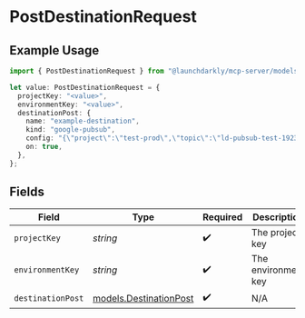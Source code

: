 # PostDestinationRequest

## Example Usage

```typescript
import { PostDestinationRequest } from "@launchdarkly/mcp-server/models/operations";

let value: PostDestinationRequest = {
  projectKey: "<value>",
  environmentKey: "<value>",
  destinationPost: {
    name: "example-destination",
    kind: "google-pubsub",
    config: "{\"project\":\"test-prod\",\"topic\":\"ld-pubsub-test-192301\"}",
    on: true,
  },
};
```

## Fields

| Field                                                     | Type                                                      | Required                                                  | Description                                               |
| --------------------------------------------------------- | --------------------------------------------------------- | --------------------------------------------------------- | --------------------------------------------------------- |
| `projectKey`                                              | *string*                                                  | :heavy_check_mark:                                        | The project key                                           |
| `environmentKey`                                          | *string*                                                  | :heavy_check_mark:                                        | The environment key                                       |
| `destinationPost`                                         | [models.DestinationPost](../../models/destinationpost.md) | :heavy_check_mark:                                        | N/A                                                       |